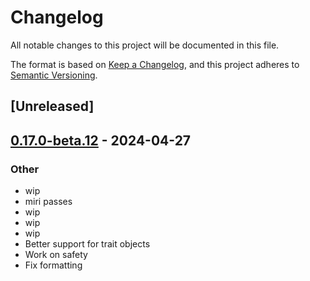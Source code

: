 # Changelog
All notable changes to this project will be documented in this file.

The format is based on [Keep a Changelog](https://keepachangelog.com/en/1.0.0/),
and this project adheres to [Semantic Versioning](https://semver.org/spec/v2.0.0.html).

## [Unreleased]

## [0.17.0-beta.12](https://github.com/avl/savefile/compare/savefile-derive-v0.17.0-beta.11...savefile-derive-v0.17.0-beta.12) - 2024-04-27

### Other
- wip
- miri passes
- wip
- wip
- wip
- Better support for trait objects
- Work on safety
- Fix formatting
